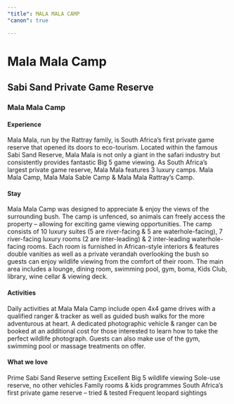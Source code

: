 ```yaml
---
"title": MALA MALA CAMP
"canon": true

---
```


# Mala Mala Camp
## Sabi Sand Private Game Reserve
### Mala Mala Camp

#### Experience
Mala Mala, run by the Rattray family, is South Africa’s first private game reserve that opened its doors to eco-tourism.  Located within the famous Sabi Sand Reserve, Mala Mala is not only a giant in the safari industry but consistently provides fantastic Big 5 game viewing.
As South Africa’s largest private game reserve, Mala Mala features 3 luxury camps.  Mala Mala Camp, Mala Mala Sable Camp &amp; Mala Mala Rattray’s Camp.

#### Stay
Mala Mala Camp was designed to appreciate &amp; enjoy the views of the surrounding bush.  The camp is unfenced, so animals can freely access the property – allowing for exciting game viewing opportunities.
The camp consists of 10 luxury suites (5 are river-facing &amp; 5 are waterhole-facing), 7 river-facing luxury rooms (2 are inter-leading) &amp; 2 inter-leading waterhole-facing rooms.
Each room is furnished in African-style interiors &amp; features double vanities as well as a private verandah overlooking the bush so guests can enjoy wildlife viewing from the comfort of their room.
The main area includes a lounge, dining room, swimming pool, gym, boma, Kids Club, library, wine cellar &amp; viewing deck.

#### Activities
Daily activities at Mala Mala Camp include open 4x4 game drives with a qualified ranger &amp; tracker as well as guided bush walks for the more adventurous at heart.
A dedicated photographic vehicle &amp; ranger can be booked at an additional cost for those interested to learn how to take the perfect wildlife photograph.
Guests can also make use of the gym, swimming pool or massage treatments on offer.


#### What we love
Prime Sabi Sand Reserve setting
Excellent Big 5 wildlife viewing
Sole-use reserve, no other vehicles
Family rooms &amp; kids programmes
South Africa’s first private game reserve – tried &amp; tested
Frequent leopard sightings